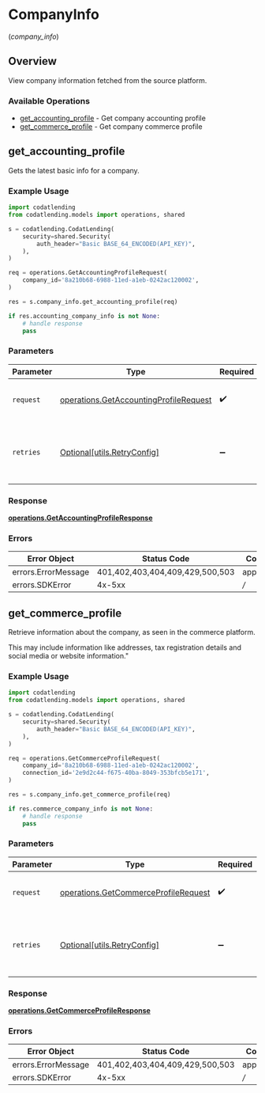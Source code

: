 # CompanyInfo
(*company_info*)

## Overview

View company information fetched from the source platform.

### Available Operations

* [get_accounting_profile](#get_accounting_profile) - Get company accounting profile
* [get_commerce_profile](#get_commerce_profile) - Get company commerce profile

## get_accounting_profile

Gets the latest basic info for a company.

### Example Usage

```python
import codatlending
from codatlending.models import operations, shared

s = codatlending.CodatLending(
    security=shared.Security(
        auth_header="Basic BASE_64_ENCODED(API_KEY)",
    ),
)

req = operations.GetAccountingProfileRequest(
    company_id='8a210b68-6988-11ed-a1eb-0242ac120002',
)

res = s.company_info.get_accounting_profile(req)

if res.accounting_company_info is not None:
    # handle response
    pass
```

### Parameters

| Parameter                                                                                        | Type                                                                                             | Required                                                                                         | Description                                                                                      |
| ------------------------------------------------------------------------------------------------ | ------------------------------------------------------------------------------------------------ | ------------------------------------------------------------------------------------------------ | ------------------------------------------------------------------------------------------------ |
| `request`                                                                                        | [operations.GetAccountingProfileRequest](../../models/operations/getaccountingprofilerequest.md) | :heavy_check_mark:                                                                               | The request object to use for the request.                                                       |
| `retries`                                                                                        | [Optional[utils.RetryConfig]](../../models/utils/retryconfig.md)                                 | :heavy_minus_sign:                                                                               | Configuration to override the default retry behavior of the client.                              |


### Response

**[operations.GetAccountingProfileResponse](../../models/operations/getaccountingprofileresponse.md)**
### Errors

| Error Object                    | Status Code                     | Content Type                    |
| ------------------------------- | ------------------------------- | ------------------------------- |
| errors.ErrorMessage             | 401,402,403,404,409,429,500,503 | application/json                |
| errors.SDKError                 | 4x-5xx                          | */*                             |

## get_commerce_profile

Retrieve information about the company, as seen in the commerce
platform.

This may include information like addresses, tax registration details and
social media or website information."

### Example Usage

```python
import codatlending
from codatlending.models import operations, shared

s = codatlending.CodatLending(
    security=shared.Security(
        auth_header="Basic BASE_64_ENCODED(API_KEY)",
    ),
)

req = operations.GetCommerceProfileRequest(
    company_id='8a210b68-6988-11ed-a1eb-0242ac120002',
    connection_id='2e9d2c44-f675-40ba-8049-353bfcb5e171',
)

res = s.company_info.get_commerce_profile(req)

if res.commerce_company_info is not None:
    # handle response
    pass
```

### Parameters

| Parameter                                                                                    | Type                                                                                         | Required                                                                                     | Description                                                                                  |
| -------------------------------------------------------------------------------------------- | -------------------------------------------------------------------------------------------- | -------------------------------------------------------------------------------------------- | -------------------------------------------------------------------------------------------- |
| `request`                                                                                    | [operations.GetCommerceProfileRequest](../../models/operations/getcommerceprofilerequest.md) | :heavy_check_mark:                                                                           | The request object to use for the request.                                                   |
| `retries`                                                                                    | [Optional[utils.RetryConfig]](../../models/utils/retryconfig.md)                             | :heavy_minus_sign:                                                                           | Configuration to override the default retry behavior of the client.                          |


### Response

**[operations.GetCommerceProfileResponse](../../models/operations/getcommerceprofileresponse.md)**
### Errors

| Error Object                    | Status Code                     | Content Type                    |
| ------------------------------- | ------------------------------- | ------------------------------- |
| errors.ErrorMessage             | 401,402,403,404,409,429,500,503 | application/json                |
| errors.SDKError                 | 4x-5xx                          | */*                             |
